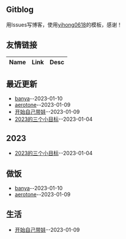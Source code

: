 ## Gitblog
用Issues写博客，使用[yihong0618](https://github.com/yihong0618/gitblog/issues/177)的模板，感谢！
## 友情链接
| Name | Link | Desc | 
 | ---- | ---- | ---- |
## 最近更新
- [banya](https://github.com/jiemaoli/gitblog/issues/4)--2023-01-10
- [aerotone](https://github.com/jiemaoli/gitblog/issues/3)--2023-01-09
- [开始自己带娃](https://github.com/jiemaoli/gitblog/issues/2)--2023-01-09
- [2023的三个小目标](https://github.com/jiemaoli/gitblog/issues/1)--2023-01-04
## 2023
- [2023的三个小目标](https://github.com/jiemaoli/gitblog/issues/1)--2023-01-04
## 做饭
- [banya](https://github.com/jiemaoli/gitblog/issues/4)--2023-01-10
- [aerotone](https://github.com/jiemaoli/gitblog/issues/3)--2023-01-09
## 生活
- [开始自己带娃](https://github.com/jiemaoli/gitblog/issues/2)--2023-01-09
